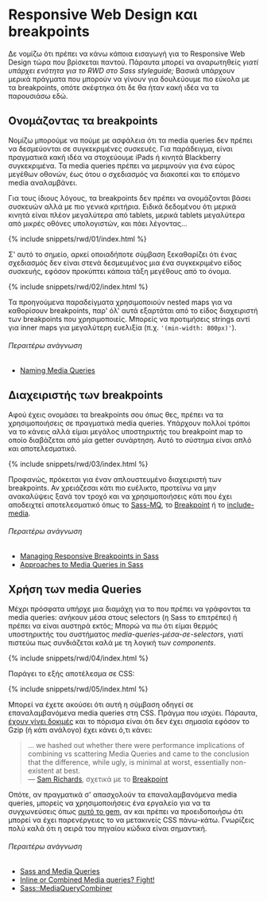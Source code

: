 
# Responsive Web Design και breakpoints

Δε νομίζω ότι πρέπει να κάνω κάποια εισαγωγή για το Responsive Web Design τώρα που βρίσκεται παντού. Πάραυτα μπορεί να αναρωτηθείς *γιατί υπάρχει ενότητα για το RWD στο Sass styleguide;* Βασικά υπάρχουν μερικά πράγματα που μπορούν να γίνουν για δουλεύουμε πιο εύκολα με τα breakpoints, οπότε σκέφτηκα ότι δε θα ήταν κακή ιδέα να τα παρουσιάσω εδώ.

## Ονομάζοντας τα breakpoints

Νομίζω μπορούμε να πούμε με ασφάλεια ότι τα media queries δεν πρέπει να δεσμεύονται σε συγκεκριμένες συσκευές. Για παράδειγμα, είναι πραγματικά κακή ιδέα να στοχεύουμε iPads ή κινητά Blackberry συγκεκριμένα. Τα media queries πρέπει να μεριμνούν για ένα εύρος μεγέθων οθονών, έως ότου ο σχεδιασμός να διακοπεί και το επόμενο media αναλαμβάνει.

Για τους ίδιους λόγους, τα breakpoints δεν πρέπει να ονομάζονται βάσει συσκευών αλλά με πιο γενικά κριτήρια. Ειδικά δεδομένου ότι μερικά κινητά είναι πλέον μεγαλύτερα από tablets, μερικά tablets μεγαλύτερα από μικρές οθόνες υπολογιστών, και πάει λέγοντας...

{% include snippets/rwd/01/index.html %}

Σ' αυτό το σημείο, αρκεί οποιαδήποτε σύμβαση ξεκαθαρίζει ότι ένας σχεδιασμός δεν είναι στενά δεσμευμένος μια ένα συγκεκριμένο είδος συσκευής, εφόσον προκύπτει κάποια τάξη μεγέθους από το όνομα.

{% include snippets/rwd/02/index.html %}

<div class="note">
  <p>Τα προηγούμενα παραδείγματα χρησιμοποιούν nested maps για να καθορίσουν breakpoints, παρ' όλ' αυτά εξαρτάται από το είδος διαχειριστή των breakpoints που χρησιμοποιείς. Μπορείς να προτιμήσεις strings αντί για inner maps για μεγαλύτερη ευελιξία (π.χ. <code>'(min-width: 800px)'</code>).</p>
</div>

###### Περαιτέρω ανάγνωση

* [Naming Media Queries](http://css-tricks.com/naming-media-queries/)

## Διαχειριστής των breakpoints

Αφού έχεις ονομάσει τα breakpoints σου όπως θες, πρέπει να τα χρησιμοποιήσεις σε πραγματικά media queries. Υπάρχουν πολλοί τρόποι να το κάνεις αλλά είμαι μεγάλος υποστηρικτής του breakpoint map το οποίο διαβάζεται από μία getter συνάρτηση. Αυτό το σύστημα είναι απλό και αποτελεσματικό.

{% include snippets/rwd/03/index.html %}

<div class="note">
  <p>Προφανώς, πρόκειται για έναν απλουστευμένο διαχειριστή των breakpoints. Αν χρειάζεσαι κάτι πιο ευέλικτο, προτείνω να μην ανακαλύψεις ξανά τον τροχό και να χρησιμοποιήσεις κάτι που έχει αποδειχτεί αποτελεσματικό όπως το <a href="https://github.com/sass-mq/sass-mq">Sass-MQ</a>, το <a href="http://breakpoint-sass.com/">Breakpoint</a> ή το <a href="https://github.com/eduardoboucas/include-media">include-media</a>.</p>
</div>

###### Περαιτέρω ανάγνωση

* [Managing Responsive Breakpoints in Sass](http://www.sitepoint.com/managing-responsive-breakpoints-sass/)
* [Approaches to Media Queries in Sass](http://css-tricks.com/approaches-media-queries-sass/)

## Χρήση των media Queries

Μέχρι πρόσφατα υπήρχε μια διαμάχη για το που πρέπει να γράφονται τα media queries: ανήκουν μέσα στους selectors (η Sass το επιτρέπει) ή πρέπει να είναι αυστηρά εκτός; Μπορώ να πω ότι είμαι θερμός υποστηρικτής του συστήματος *media-queries-μέσα-σε-selectors*, γιατί πιστεύω πως συνδιάζεται καλά με τη λογική των *components*.

{% include snippets/rwd/04/index.html %}

Παράγει το εξής αποτέλεσμα σε CSS:

{% include snippets/rwd/05/index.html %}

Μπορεί να έχετε ακούσει ότι αυτή η σύμβαση οδηγεί σε επαναλαμβανόμενα media queries στη CSS. Πράγμα που ισχύει. Πάραυτα, [έχουν γίνει δοκιμές](http://sasscast.tumblr.com/post/38673939456/sass-and-media-queries) και το πόρισμα είναι ότι δεν έχει σημασία εφόσον το Gzip (ή κάτι ανάλογο) έχει κάνει ό,τι κάνει:

> … we hashed out whether there were performance implications of combining vs scattering Media Queries and came to the conclusion that the difference, while ugly, is minimal at worst, essentially non-existent at best.<br>
> &mdash; [Sam Richards](https://twitter.com/snugug), σχετικά με το [Breakpoint](http://breakpoint-sass.com/)

Οπότε, αν πραγματικά σ' απασχολούν τα επαναλαμβανόμενα media queries, μπορείς να χρησιμοποιήσεις ένα εργαλείο για να τα συγχωνεύσεις όπως [αυτό το gem](https://github.com/aaronjensen/sass-media_query_combiner), αν και πρέπει να προειδοποιήσω ότι μπορεί να έχει παρενέργειες το να μετακινείς CSS πάνω-κάτω. Γνωρίζεις πολύ καλά ότι η σειρά του πηγαίου κώδικα είναι σημαντική.

###### Περαιτέρω ανάγνωση

* [Sass and Media Queries](http://sasscast.tumblr.com/post/38673939456/sass-and-media-queries)
* [Inline or Combined Media queries? Fight!](http://benfrain.com/inline-or-combined-media-queries-in-sass-fight/)
* [Sass::MediaQueryCombiner](https://github.com/aaronjensen/sass-media_query_combiner)
